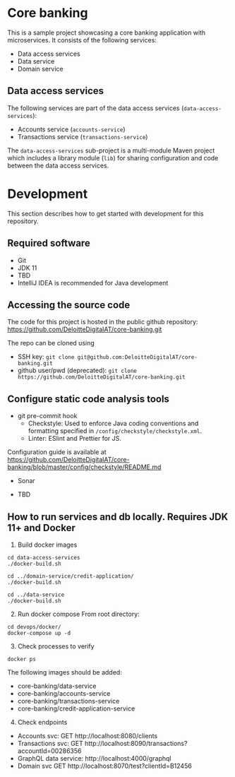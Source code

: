 # Core banking

This is a sample project showcasing a core banking application with microservices. It consists of the following services:

- Data access services
- Data service
- Domain service

## Data access services

The following services are part of the data access services (`data-access-services`):

- Accounts service (`accounts-service`)
- Transactions service (`transactions-service`)

The `data-access-services` sub-project is a multi-module Maven project which includes a library module (`lib`) for sharing configuration and code between the data access services.

# Development

This section describes how to get started with development for this repository.

## Required software

- Git
- JDK 11
- TBD
- IntelliJ IDEA is recommended for Java development

## Accessing the source code

The code for this project is hosted in the public github repository:
https://github.com/DeloitteDigitalAT/core-banking.git

The repo can be cloned using
- SSH key: `git clone git@github.com:DeloitteDigitalAT/core-banking.git`
- github user/pwd (deprecated):
`git clone https://github.com/DeloitteDigitalAT/core-banking.git`


## Configure static code analysis tools
- git pre-commit hook
    - Checkstyle: Used to enforce Java coding conventions and formatting specified in `/config/checkstyle/checkstyle.xml`. 
    - Linter: ESlint and Prettier for JS. 

Configuration guide is available at https://github.com/DeloitteDigitalAT/core-banking/blob/master/config/checkstyle/README.md

- Sonar

- TBD

## How to run services and db locally. Requires JDK 11+ and Docker
1) Build docker images
```
cd data-access-services
./docker-build.sh

cd ../domain-service/credit-application/
./docker-build.sh

cd ../data-service
./docker-build.sh
```

2) Run docker compose
From root directory:
```
cd devops/docker/
docker-compose up -d
```
3) Check processes to verify
```
docker ps
```
The following images should be added:
- core-banking/data-service
- core-banking/accounts-service
- core-banking/transactions-service
- core-banking/credit-application-service

4) Check endpoints
- Accounts svc: GET  http://localhost:8080/clients
- Transactions svc: GET http://localhost:8090/transactions?accountId=00286356
- GraphQL data service: http://localhost:4000/graphql
- Domain svc GET http://localhost:8070/test?clientId=B12456